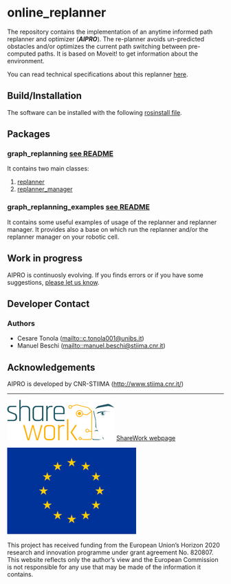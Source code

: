 # online_replanner

The repository contains the implementation of an anytime informed path replanner and optimizer (***AIPRO***). The re-planner avoids un-predicted obstacles and/or optimizes the current path switching between pre-computed paths. It is based on Moveit! to get information about the environment.

You can read technical specifications about this replanner [here](https://arxiv.org/abs/2103.13245).

## Build/Installation
The software can be installed with the following [rosinstall file](online_replanner.rosinstall).

## Packages
### **graph_replanning [see README](https://github.com/JRL-CARI-CNR-UNIBS/online_replanner/blob/devel/graph_replanning/README.md)**
It contains two main classes:
 1. [replanner](https://github.com/JRL-CARI-CNR-UNIBS/online_replanner/blob/devel/graph_replanning/include/graph_replanning/replanner.h)
 2. [replanner_manager](https://github.com/JRL-CARI-CNR-UNIBS/online_replanner/blob/devel/graph_replanning/include/graph_replanning/replanner_manager.h)

### **graph_replanning_examples [see README](https://github.com/JRL-CARI-CNR-UNIBS/online_replanner/blob/devel/graph_replanning_examples/README.md)**
It contains some useful examples of usage of the replanner and replanner manager. It provides also a base on which run the replanner and/or the replanner manager on your robotic cell.

## Work in progress
AIPRO is continuosly evolving. If you finds errors or if you have some suggestions, [please let us know](https://github.com/JRL-CARI-CNR-UNIBS/online_replanner/issues).

## Developer Contact
### **Authors**
- Cesare Tonola (<mailto::c.tonola001@unibs.it>)
- Manuel Beschi (<mailto::manuel.beschi@stiima.cnr.it>)

## Acknowledgements
AIPRO is developed by CNR-STIIMA (http://www.stiima.cnr.it/)

***

![EC-H2020](Documentation/Sharework.png) [ShareWork webpage](https://sharework-project.eu/)

![EC-H2020](Documentation/flag_yellow.jpg)

This project has received funding from the European Union’s Horizon 2020 research and innovation programme under grant agreement No. 820807.
This website reflects only the author’s view and the European Commission is not responsible for any use that may be made of the information it contains.
